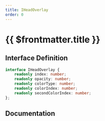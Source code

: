 ```yaml
---
title: IHeadOverlay
order: 0
---
```


# {{ $frontmatter.title }}

<!--@include: ./iHeadOverlay_partial_header.md-->

## Interface Definition

```ts
interface IHeadOverlay {
    readonly index: number;
    readonly opacity: number;
    readonly colorType: number;
    readonly colorIndex: number;
    readonly secondColorIndex: number;
};
```

## Documentation

<!--@include: ./iHeadOverlay_partial_footer.md-->
